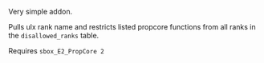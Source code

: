 Very simple addon.

Pulls ulx rank name and restricts listed propcore functions from all ranks in the `disallowed_ranks` table.

Requires `sbox_E2_PropCore 2`
